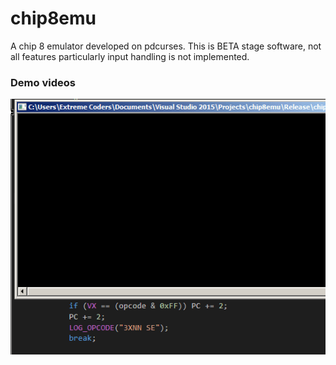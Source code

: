 # chip8emu
A chip 8 emulator developed on pdcurses. This is BETA stage software, not all features particularly input handling is not implemented.

### Demo videos
![example1](chip8emu/demos/example1.gif)
